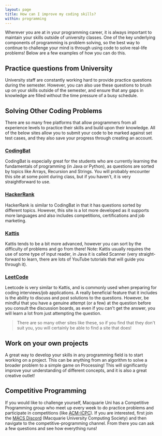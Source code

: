 ```yaml
---
layout: page
title: How can I improve my coding skills?
within: programming
---
```


Wherever you are at in your programming career, it is always important to maintain your skills outside of university classes. One of the key underlying components of programming is problem solving, so the best way to continue to challenge your mind is through using code to solve real-life problems! Below are a few examples of how you can do this. 

## Practice questions from University

University staff are constantly working hard to provide practice questions during the semester. However, you can also use these questions to brush up on your skills outside of the semester, and ensure that any gaps in knowledge are filled without the time pressure of a busy schedule.

## Solving Other Coding Problems
There are so many free platforms that allow programmers from all experience levels to practice their skills and build upon their knowledge. All of the below sites allow you to submit your code to be marked against set test cases, and they also save your progress through creating an account.

### <a href="https://codingbat.com/" target="_blank">CodingBat</a> 
CodingBat is especially great for the students who are currently learning the fundamentals of programming (in Java or Python), as questions are sorted by topics like Arrays, Recursion and Strings. You will probably encounter this site at some point during class, but if you haven't, it is very straightforward to use.

### <a href="https://www.hackerrank.com/" target="_blank">HackerRank</a> 
HackerRank is similar to CodingBat in that it has questions sorted by different topics. However, this site is a lot more developed as it supports more languages and also includes competitions, certifications and job marketing. 

### <a href="https://open.kattis.com/" target="_blank">Kattis</a>

Kattis tends to be a bit more advanced, however you can sort by the difficulty of problems and go from there! Note: Kattis usually requires the use of some type of input reader, in Java it is called Scanner (very straight-forward to learn, there are lots of YouTube tutorials that will guide you through it).

### <a href="https://leetcode.com/" target="_blank">LeetCode</a>

Leetcode is very similar to Kattis, and is commonly used when preparing for coding interviews/job applications. A really beneficial feature that it includes is the ability to discuss and post solutions to the questions. However, be mindful that you have a genuine attempt (or a few) at the question before you consult the discussion boards, as even if you can't get the answer, you will learn a lot from just attempting the question. 


> There are so many other sites like these, so if you find that they don't suit you, you will certainly be able to find a site that does! 


## Work on your own projects

A great way to develop your skills in any programming field is to start working on a project. This can be anything from an algorithm to solve a broader problem to a simple game on Processing! This will significantly improve your understanding of different concepts, and it is also a great creative outlet!


## Competitive Programming 
If you would like to challenge yourself, Macquarie Uni has a Competitive Programming group who meet up every week to do practice problems and participate in competitions (like <a href="https://icpc.global/" target="_blank">ACM-ICPC</a>). If you are interested, first join the <a href="https://discord.gg/macs" target="_blank">MACS Discord</a> (Macquarie University Computing Society) and then navigate to the competitive-programming channel. From there you can ask a few questions and see how everything runs!
